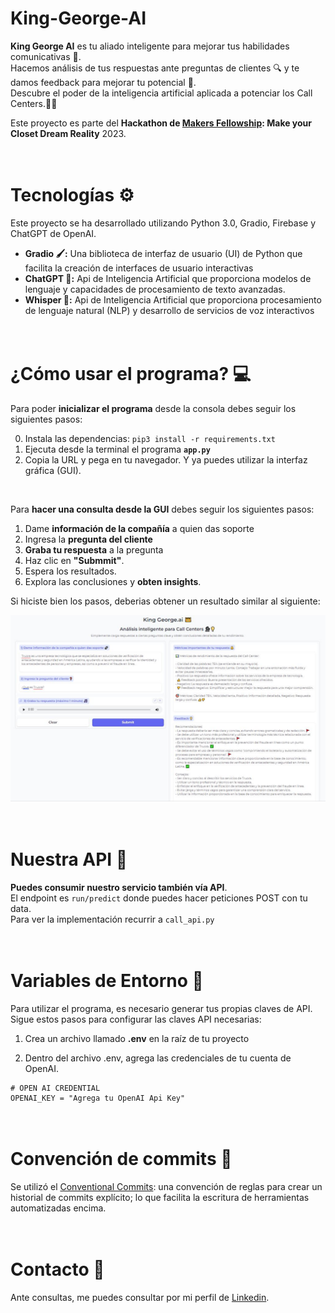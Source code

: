 # King-George-AI

**King George AI** es tu aliado inteligente para mejorar tus habilidades comunicativas 💯. <br>Hacemos análisis de tus respuestas ante preguntas de clientes 🔍 y te damos feedback para mejorar tu potencial 🙌.
<br>Descubre el poder de la inteligencia artificial aplicada a potenciar los Call Centers.🤖💡

Este proyecto es parte del **Hackathon de [Makers Fellowship](https://www.makers.build/): Make your Closet Dream Reality** 2023.


# <br>Tecnologías ⚙️
Este proyecto se ha desarrollado utilizando Python 3.0, Gradio, Firebase y ChatGPT de OpenAI.
- **Gradio 🖌:** Una biblioteca de interfaz de usuario (UI) de Python que facilita la creación de interfaces de usuario interactivas 
- **ChatGPT 🤖:** Api de Inteligencia Artificial que proporciona modelos de lenguaje y capacidades de procesamiento de texto avanzadas.
- **Whisper 🤖:** Api de Inteligencia Artificial que proporciona procesamiento de lenguaje natural (NLP) y desarrollo de servicios de voz interactivos


# <br>¿Cómo usar el programa? 💻
Para poder **inicializar el programa** desde la consola debes seguir los siguientes pasos:

0) Instala las dependencias: `pip3 install -r requirements.txt`
1) Ejecuta desde la terminal el programa **`app.py`**  
2) Copia la URL y pega en tu navegador. Y ya puedes utilizar la interfaz gráfica (GUI).
<br>

Para **hacer una consulta desde la GUI** debes seguir los siguientes pasos:

1) Dame **información de la compañía** a quien das soporte
2) Ingresa la **pregunta del cliente**
3) **Graba tu respuesta** a la pregunta
4) Haz clic en **"Submmit"**.
5) Espera los resultados.
6) Explora las conclusiones y **obten insights**.

Si hiciste bien los pasos, deberias obtener un resultado similar al siguiente:

![captura de pantalla de la ejecución del programa King George AI](img/captura.JPG)

# <br>Nuestra API 📩

**Puedes consumir nuestro servicio también vía API**.
<br>El endpoint es `run/predict` donde puedes hacer peticiones POST con tu data.
<br>Para ver la implementación recurrir a `call_api.py`

# <br>Variables de Entorno 🔑
Para utilizar el programa, es necesario generar tus propias claves de API. Sigue estos pasos para configurar las claves API necesarias:

1) Crea un archivo llamado **.env** en la raíz de tu proyecto

2) Dentro del archivo .env, agrega las credenciales de tu cuenta de OpenAI.
```
# OPEN AI CREDENTIAL
OPENAI_KEY = "Agrega tu OpenAI Api Key"
```

# <br>Convención de commits 🎯
Se utilizó el [Conventional Commits](https://www.conventionalcommits.org/en/v1.0.0/):
una convención de reglas para crear un historial de commits explícito; lo que facilita la escritura de herramientas automatizadas encima. 

# <br> Contacto 🌟
Ante consultas, me puedes consultar por mi perfil de [Linkedin](https://www.linkedin.com/in/mario-bustillo/).